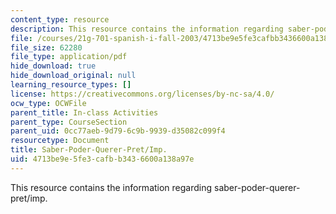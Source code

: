 ```yaml
---
content_type: resource
description: This resource contains the information regarding saber-poder-querer-pret/imp.
file: /courses/21g-701-spanish-i-fall-2003/4713be9e5fe3cafbb3436600a138a97e_MIT21G_701F03_24preti.pdf
file_size: 62280
file_type: application/pdf
hide_download: true
hide_download_original: null
learning_resource_types: []
license: https://creativecommons.org/licenses/by-nc-sa/4.0/
ocw_type: OCWFile
parent_title: In-class Activities
parent_type: CourseSection
parent_uid: 0cc77aeb-9d79-6c9b-9939-d35082c099f4
resourcetype: Document
title: Saber-Poder-Querer-Pret/Imp.
uid: 4713be9e-5fe3-cafb-b343-6600a138a97e
---
```

This resource contains the information regarding saber-poder-querer-pret/imp.
